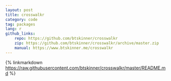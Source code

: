 ```yaml
---
layout: post
title: crosswalkr
category: code
tag: packages
lang: r 
github_links:
    repo: https://github.com/btskinner/crosswalkr
    zip: https://github.com/btskinner/crosswalkr/archive/master.zip
    manual: https://www.btskinner.me/crosswalkr
---
```


{% linkmarkdown https://raw.githubusercontent.com/btskinner/crosswalkr/master/README.md %}
